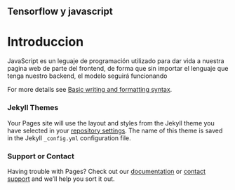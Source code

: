 ## Tensorflow y javascript


<h1 style="text-aling:center;">Introduccion</h1>

JavaScript es un leguaje de programación utilizado para dar vida a nuestra pagina web de parte del frontend, de forma que sin importar el lenguaje que tenga nuestro backend, el modelo seguirá funcionando 


For more details see [Basic writing and formatting syntax](https://docs.github.com/en/github/writing-on-github/getting-started-with-writing-and-formatting-on-github/basic-writing-and-formatting-syntax).

### Jekyll Themes

Your Pages site will use the layout and styles from the Jekyll theme you have selected in your [repository settings](https://github.com/SolracArt23/Analisis-sentimientos-Tensorflowjs/settings/pages). The name of this theme is saved in the Jekyll `_config.yml` configuration file.

### Support or Contact

Having trouble with Pages? Check out our [documentation](https://docs.github.com/categories/github-pages-basics/) or [contact support](https://support.github.com/contact) and we’ll help you sort it out.
